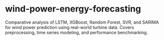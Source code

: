 # wind-power-energy-forecasting
Comparative analysis of LSTM, XGBoost, Random Forest, SVR, and SARIMA for wind power prediction using real-world turbine data. Covers preprocessing, time series modeling, and performance benchmarking.
